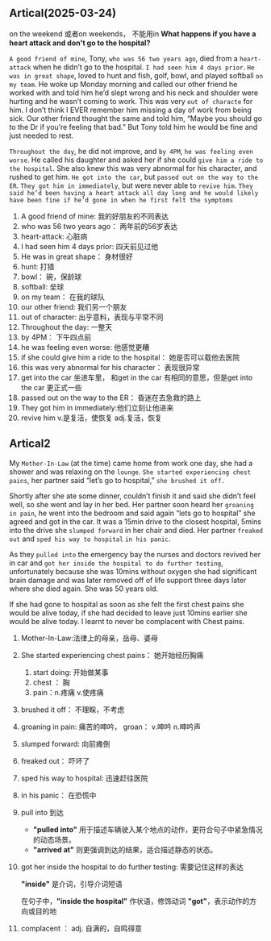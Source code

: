 ## Artical(2025-03-24)

on the weekend 或者on weekends， 不能用in
**What happens if you have a heart attack and don't go to the hospital?**

`A good friend of mine`, Tony, `who was 56 two years ago`, died from a `heart-attack` when he didn’t go to the hospital. `I had seen him 4 days prior`. `He was in great shape`, loved to hunt and fish, golf, bowl, and played softball `on my team`. He woke up Monday morning and called our other friend he worked with and told him he’d slept wrong and his neck and shoulder were hurting and he wasn’t coming to work. This was very `out of characte` for him. I don’t think I EVER remember him missing a day of work from being sick. Our other friend thought the same and told him, “Maybe you should go to the Dr if you’re feeling that bad.” But Tony told him he would be fine and just needed to rest.

`Throughout the day`, he did not improve, and `by 4PM`, `he was feeling even worse`. He called his daughter and asked her if she could `give him a ride to the hospital`. She also knew this was very abnormal for his character, and rushed to get him. `He got into the car`, but `passed out on the way to the ER`. `They got him in immediately`, but were never able to `revive him`. `They said he’d been having a heart attack all day long and he would likely have been fine if he’d gone in when he first felt the symptoms`

1. A good friend of mine: 我的好朋友的不同表达
2. who was 56 two years ago： 两年前的56岁表达
3. heart-attack: 心脏病
4. I had seen him 4 days prior: 四天前见过他
5. He was in great shape： 身材很好
6. hunt: 打猎
7. bowl： 碗，保龄球
8. softball: 垒球
9. on my team： 在我的球队
10. our other friend: 我们另一个朋友
11. out of character: 出乎意料，表现与平常不同
12. Throughout the day: 一整天
13. by 4PM： 下午四点前
14. he was feeling even worse: 他感觉更糟
15. if she could give him a ride to the hospital： 她是否可以载他去医院
16. this was very abnormal for his character： 表现很异常
17. get into the car 坐进车里， 和get in the car 有相同的意思，但是get into the car 更正式一些
18. passed out on the way to the ER： 昏迷在去急救的路上
19. They got him in immediately:他们立刻让他进来
20. revive him v.是复活，使恢复 adj.复活，恢复

## Artical2

My `Mother-In-Law` (at the time) came home from work one day, she had a shower and was relaxing on the `lounge`. `She started experiencing chest pains`, her partner said “let’s go to hospital,” `she brushed it off.`

Shortly after she ate some dinner, couldn’t finish it and said she didn’t feel well, so she went and lay in her bed. Her partner soon heard her `groaning in pain`, he went into the bedroom and said again “lets go to hospital” she agreed and got in the car. It was a 15min drive to the closest hospital, 5mins into the drive she `slumped forward` in her chair and died. Her partner `freaked out` and `sped his way to hospital` `in his panic`.

As they `pulled into` the emergency bay the nurses and doctors revived her in car and `got her inside the hospital to do further testing`, unfortunately because she was 10mins without oxygen she had significant brain damage and was later removed off of life support three days later where she died again. She was 50 years old.

If she had gone to hospital as soon as she felt the first chest pains she would be alive today, if she had decided to leave just 10mins earlier she would be alive today. I learnt to never be complacent with Chest pains.

1. Mother-In-Law:法律上的母亲，岳母、婆母

2. She started experiencing chest pains： 她开始经历胸痛

   1. start doing: 开始做某事
   2. chest ： 胸
   3. pain：n.疼痛 v.使疼痛

3. brushed it off： 不理睬，不考虑

4. groaning in pain: 痛苦的呻吟， groan： v.呻吟 n.呻吟声

5. slumped forward: 向前瘫倒

6. freaked out： 吓坏了

7. sped his way to hospital: 迅速赶往医院

8. in his panic： 在恐慌中

9. pull into 到达

   - **"pulled into"** 用于描述车辆驶入某个地点的动作，更符合句子中紧急情况的动态场景。
   - **"arrived at"** 则更强调到达的结果，适合描述静态的状态。

10. got her inside the hospital to do further testing: 需要记住这样的表达

    **"inside"** 是介词，引导介词短语 

    在句子中，**"inside the hospital"** 作状语，修饰动词 **"got"**，表示动作的方向或目的地

11. complacent ： adj. 自满的，自鸣得意